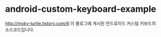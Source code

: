 # android-custom-keyboard-example

http://moky-turtle.tistory.com/6
이 블로그에 게시된 안드로이드 커스텀 키보드의 소스코드입니다.
